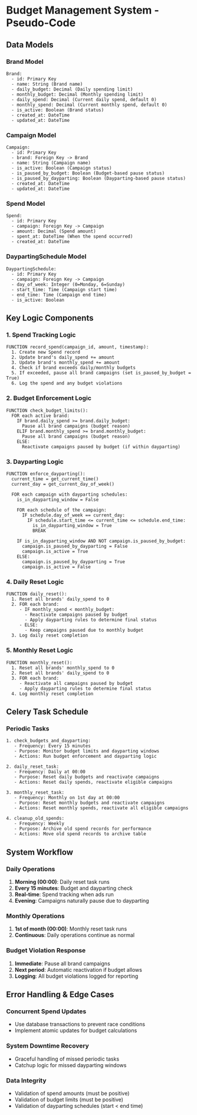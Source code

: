 # Budget Management System - Pseudo-Code

## Data Models

### Brand Model
```
Brand:
  - id: Primary Key
  - name: String (Brand name)
  - daily_budget: Decimal (Daily spending limit)
  - monthly_budget: Decimal (Monthly spending limit)
  - daily_spend: Decimal (Current daily spend, default 0)
  - monthly_spend: Decimal (Current monthly spend, default 0)
  - is_active: Boolean (Brand status)
  - created_at: DateTime
  - updated_at: DateTime
```

### Campaign Model
```
Campaign:
  - id: Primary Key
  - brand: Foreign Key -> Brand
  - name: String (Campaign name)
  - is_active: Boolean (Campaign status)
  - is_paused_by_budget: Boolean (Budget-based pause status)
  - is_paused_by_dayparting: Boolean (Dayparting-based pause status)
  - created_at: DateTime
  - updated_at: DateTime
```

### Spend Model
```
Spend:
  - id: Primary Key
  - campaign: Foreign Key -> Campaign
  - amount: Decimal (Spend amount)
  - spent_at: DateTime (When the spend occurred)
  - created_at: DateTime
```

### DaypartingSchedule Model
```
DaypartingSchedule:
  - id: Primary Key
  - campaign: Foreign Key -> Campaign
  - day_of_week: Integer (0=Monday, 6=Sunday)
  - start_time: Time (Campaign start time)
  - end_time: Time (Campaign end time)
  - is_active: Boolean
```

## Key Logic Components

### 1. Spend Tracking Logic
```
FUNCTION record_spend(campaign_id, amount, timestamp):
  1. Create new Spend record
  2. Update brand's daily_spend += amount
  3. Update brand's monthly_spend += amount
  4. Check if brand exceeds daily/monthly budgets
  5. If exceeded, pause all brand campaigns (set is_paused_by_budget = True)
  6. Log the spend and any budget violations
```

### 2. Budget Enforcement Logic
```
FUNCTION check_budget_limits():
  FOR each active brand:
    IF brand.daily_spend >= brand.daily_budget:
      Pause all brand campaigns (budget reason)
    ELIF brand.monthly_spend >= brand.monthly_budget:
      Pause all brand campaigns (budget reason)
    ELSE:
      Reactivate campaigns paused by budget (if within dayparting)
```

### 3. Dayparting Logic
```
FUNCTION enforce_dayparting():
  current_time = get_current_time()
  current_day = get_current_day_of_week()
  
  FOR each campaign with dayparting schedules:
    is_in_dayparting_window = False
    
    FOR each schedule of the campaign:
      IF schedule.day_of_week == current_day:
        IF schedule.start_time <= current_time <= schedule.end_time:
          is_in_dayparting_window = True
          BREAK
    
    IF is_in_dayparting_window AND NOT campaign.is_paused_by_budget:
      campaign.is_paused_by_dayparting = False
      campaign.is_active = True
    ELSE:
      campaign.is_paused_by_dayparting = True
      campaign.is_active = False
```

### 4. Daily Reset Logic
```
FUNCTION daily_reset():
  1. Reset all brands' daily_spend to 0
  2. FOR each brand:
     - IF monthly_spend < monthly_budget:
       - Reactivate campaigns paused by budget
       - Apply dayparting rules to determine final status
     - ELSE:
       - Keep campaigns paused due to monthly budget
  3. Log daily reset completion
```

### 5. Monthly Reset Logic
```
FUNCTION monthly_reset():
  1. Reset all brands' monthly_spend to 0
  2. Reset all brands' daily_spend to 0
  3. FOR each brand:
     - Reactivate all campaigns paused by budget
     - Apply dayparting rules to determine final status
  4. Log monthly reset completion
```

## Celery Task Schedule

### Periodic Tasks
```
1. check_budgets_and_dayparting:
   - Frequency: Every 15 minutes
   - Purpose: Monitor budget limits and dayparting windows
   - Actions: Run budget enforcement and dayparting logic

2. daily_reset_task:
   - Frequency: Daily at 00:00
   - Purpose: Reset daily budgets and reactivate campaigns
   - Actions: Reset daily spends, reactivate eligible campaigns

3. monthly_reset_task:
   - Frequency: Monthly on 1st day at 00:00
   - Purpose: Reset monthly budgets and reactivate campaigns
   - Actions: Reset monthly spends, reactivate all eligible campaigns

4. cleanup_old_spends:
   - Frequency: Weekly
   - Purpose: Archive old spend records for performance
   - Actions: Move old spend records to archive table
```

## System Workflow

### Daily Operations
1. **Morning (00:00)**: Daily reset task runs
2. **Every 15 minutes**: Budget and dayparting check
3. **Real-time**: Spend tracking when ads run
4. **Evening**: Campaigns naturally pause due to dayparting

### Monthly Operations
1. **1st of month (00:00)**: Monthly reset task runs
2. **Continuous**: Daily operations continue as normal

### Budget Violation Response
1. **Immediate**: Pause all brand campaigns
2. **Next period**: Automatic reactivation if budget allows
3. **Logging**: All budget violations logged for reporting

## Error Handling & Edge Cases

### Concurrent Spend Updates
- Use database transactions to prevent race conditions
- Implement atomic updates for budget calculations

### System Downtime Recovery
- Graceful handling of missed periodic tasks
- Catchup logic for missed dayparting windows

### Data Integrity
- Validation of spend amounts (must be positive)
- Validation of budget limits (must be positive)
- Validation of dayparting schedules (start < end time) 